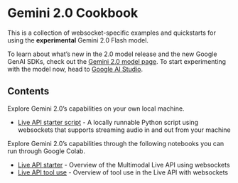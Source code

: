 # Gemini 2.0 Cookbook

This is a collection of websocket-specific examples and quickstarts for using the **experimental** Gemini 2.0 Flash model.

To learn about what’s new in the 2.0 model release and the new Google GenAI SDKs, check out the [Gemini 2.0 model page](https://ai.google.dev/gemini-api/docs/models/gemini-v2). To start experimenting with the model now, head to [Google AI Studio](https://aistudio.google.com/app/live).

## Contents

Explore Gemini 2.0’s capabilities on your own local machine.

* [Live API starter script](./live_api_starter.py) \- A locally runnable Python script using websockets that supports streaming audio in and out from your machine

Explore Gemini 2.0’s capabilities through the following notebooks you can run through Google Colab.

* [Live API starter](./live_api_starter.ipynb) \- Overview of the Multimodal Live API using websockets
* [Live API tool use](./live_api_tool_use.ipynb) \- Overview of tool use in the Live API with websockets
